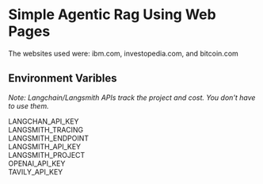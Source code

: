 <h1>Simple Agentic Rag Using Web Pages</h1>
The websites used were: ibm.com, investopedia.com, and bitcoin.com

<h2>Environment Varibles</h2>
<i>Note: Langchain/Langsmith APIs track the project and cost. You don't have to use them.</i>
<p>

LANGCHAN_API_KEY<br>
LANGSMITH_TRACING<br>
LANGSMITH_ENDPOINT<br>
LANGSMITH_API_KEY<br>
LANGSMITH_PROJECT<br>
OPENAI_API_KEY<br>
TAVILY_API_KEY
